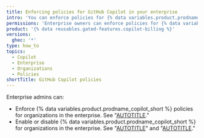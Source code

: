```yaml
---
title: Enforcing policies for GitHub Copilot in your enterprise
intro: 'You can enforce policies for {% data variables.product.prodname_copilot %} within your enterprise''s organizations, or allow policies to be set in each organization.'
permissions: 'Enterprise owners can enforce policies for {% data variables.product.prodname_copilot %} in an enterprise.'
product: '{% data reusables.gated-features.copilot-billing %}'
versions:
  ghec: '*'
type: how_to
topics:
  - Copilot
  - Enterprise
  - Organizations
  - Policies
shortTitle: GitHub Copilot policies
---
```


Enterprise admins can:

- Enforce {% data variables.product.prodname_copilot_short %} policies for organizations in the enterprise. See "[AUTOTITLE](/copilot/managing-copilot/managing-copilot-for-your-enterprise/managing-policies-and-features-for-copilot-in-your-enterprise)."
- Enable or disable {% data variables.product.prodname_copilot_short %} for organizations in the enterprise. See "[AUTOTITLE](/copilot/managing-copilot/managing-copilot-for-your-enterprise/enabling-copilot-for-organizations-in-your-enterprise)" and "[AUTOTITLE](/copilot/managing-copilot/managing-copilot-for-your-enterprise/disabling-copilot-for-organizations-in-your-enterprise)."
